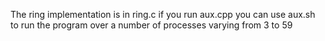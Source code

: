 The ring implementation is in ring.c
if you run aux.cpp you can use aux.sh to run the program over a number of processes varying from 3 to 59
